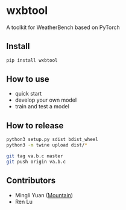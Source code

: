 # wxbtool

A toolkit for WeatherBench based on PyTorch

Install
--------

```bash
pip install wxbtool
```

How to use
-----------

* quick start
* develop your own model
* train and test a model

How to release
---------------

```bash
python3 setup.py sdist bdist_wheel
python3 -m twine upload dist/*

git tag va.b.c master
git push origin va.b.c
```

Contributors
------------

* Mingli Yuan ([Mountain](https://github.com/mountain))
* Ren Lu
